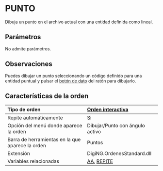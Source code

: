 # PUNTO

Dibuja un punto en el archivo actual con una entidad definida como lineal.

## Parámetros

No admite parámetros.

## Observaciones

Puedes dibujar un punto seleccionando un código definido para una entidad puntual y pulsar el [botón de dato](punto.md) del ratón para dibujarlo.

## Características de la orden

| Tipo de orden | [Orden interactiva](punto.md) |
| :--- | :--- |
| Repite automáticamente | Si |
| Opción del menú donde aparece la orden | Dibujar/Punto con ángulo activo |
| Barra de herramientas en la que aparece la orden | Puntos |
| Extensión | DigiNG.OrdenesStandard.dll |
| Variables relacionadas | [AA](https://github.com/digi21/docs/tree/7fc627c885c16fb88afc7cc05a6df2a2f4a54563/digi3d-net/referencia/digi3d.net/ventana-de-dibujo/ordenes/p/AA.html), [REPITE](https://github.com/digi21/docs/tree/7fc627c885c16fb88afc7cc05a6df2a2f4a54563/digi3d-net/referencia/digi3d.net/ventana-de-dibujo/ordenes/p/REPITE.html) |

